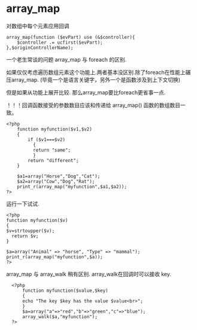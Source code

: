 # array_map

对数组中每个元素应用回调

    array_map(function ($evPart) use (&$controller){
        $controller .= ucfirst($evPart);
    },$originControllerName);
    
    
一个老生常谈的问题  array_map 与 foreach 的区别.

如果仅仅考虑遍历数组元素这个功能上.两者基本没区别.除了foreach在性能上碾压array_map. (毕竟一个是语言关键字，另外一个是函数涉及到上下文切换)

但是如果从功能上展开比较. 那么array_map要比foreach更省事一点.

！！！回调函数接受的参数数目应该和传递给 array_map() 函数的数组数目一致。
    
    <?php
        function myfunction($v1,$v2)
        {
            if ($v1===$v2)
              {
              return "same";
              }
            return "different";
        }
        
        $a1=array("Horse","Dog","Cat");
        $a2=array("Cow","Dog","Rat");
        print_r(array_map("myfunction",$a1,$a2));
    ?>

运行一下试试.
    
    <?php
    function myfunction($v)
    {
    $v=strtoupper($v);
      return $v;
    }
    
    $a=array("Animal" => "horse", "Type" => "mammal");
    print_r(array_map("myfunction",$a));
    ?>
    
    
array_map 与 array_walk 稍有区别. array_walk在回调时可以接收 key.

      <?php
          function myfunction($value,$key)
          {
          echo "The key $key has the value $value<br>";
          }
          $a=array("a"=>"red","b"=>"green","c"=>"blue");
          array_walk($a,"myfunction");
      ?> 